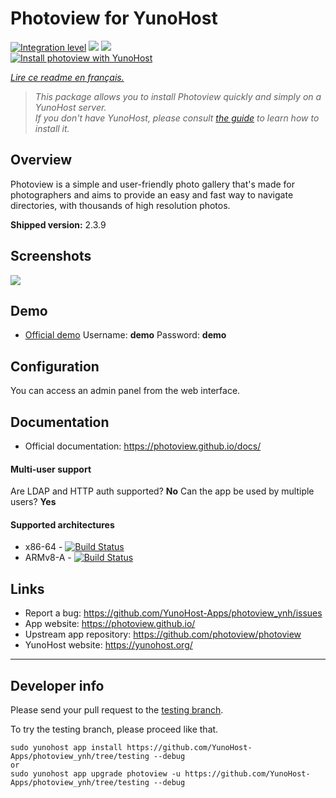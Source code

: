 # Photoview for YunoHost

[![Integration level](https://dash.yunohost.org/integration/photoview.svg)](https://dash.yunohost.org/appci/app/photoview) ![](https://ci-apps.yunohost.org/ci/badges/photoview.status.svg) ![](https://ci-apps.yunohost.org/ci/badges/photoview.maintain.svg)  
[![Install photoview with YunoHost](https://install-app.yunohost.org/install-with-yunohost.svg)](https://install-app.yunohost.org/?app=photoview)

*[Lire ce readme en français.](./README_fr.md)*

> *This package allows you to install Photoview quickly and simply on a YunoHost server.  
If you don't have YunoHost, please consult [the guide](https://yunohost.org/#/install) to learn how to install it.*

## Overview
Photoview is a simple and user-friendly photo gallery that's made for photographers and aims to provide an easy and fast way to navigate directories, with thousands of high resolution photos.

**Shipped version:** 2.3.9

## Screenshots

![](https://github.com/photoview/photoview/raw/master/screenshots/timeline.png)

## Demo

* [Official demo](https://photos.qpqp.dk/) Username: **demo** Password: **demo**

## Configuration

You can access an admin panel from the web interface.

## Documentation

* Official documentation: https://photoview.github.io/docs/

#### Multi-user support

Are LDAP and HTTP auth supported? **No**
Can the app be used by multiple users? **Yes**

#### Supported architectures

* x86-64 - [![Build Status](https://ci-apps.yunohost.org/ci/logs/photoview.svg)](https://ci-apps.yunohost.org/ci/apps/photoview/)
* ARMv8-A - [![Build Status](https://ci-apps-arm.yunohost.org/ci/logs/photoview.svg)](https://ci-apps-arm.yunohost.org/ci/apps/photoview/)

## Links

* Report a bug: https://github.com/YunoHost-Apps/photoview_ynh/issues
* App website: https://photoview.github.io/
* Upstream app repository: https://github.com/photoview/photoview
* YunoHost website: https://yunohost.org/

---

## Developer info

Please send your pull request to the [testing branch](https://github.com/YunoHost-Apps/photoview_ynh/tree/testing).

To try the testing branch, please proceed like that.
```
sudo yunohost app install https://github.com/YunoHost-Apps/photoview_ynh/tree/testing --debug
or
sudo yunohost app upgrade photoview -u https://github.com/YunoHost-Apps/photoview_ynh/tree/testing --debug
```
